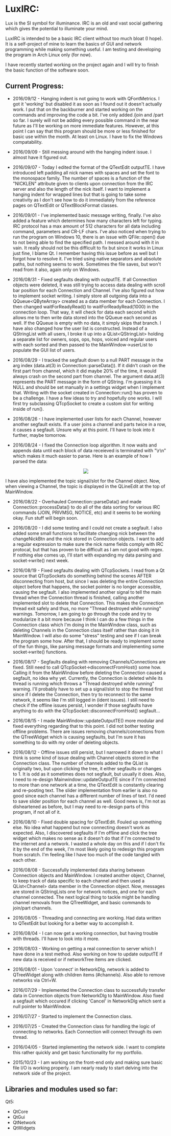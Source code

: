 LuxIRC:
=======
Lux is the SI symbol for illuminance. IRC is an old and vast social gathering which gives the potential to illuminate your mind.

LuxIRC is intended to be a basic IRC client without too much bloat (I hope). It is a self-project of mine to learn the basics of GUI and network programming while making something useful. I am testing and developing the program in Arch Linux only (for now).

I have recently started working on the project again and I will try to finish the basic function of the software soon.

Current Progress:
-----------------
* 2016/09/12 - Hanging indent is not going to work with QFontMetrics. I got it 'working' but disabled it as soon as I found out it doesn't actually work. I put that on the backburner and started working on the commands and improving the code a bit. I've only added /join and /part so far. I surely will not be adding every possible command in the near future as I'll be working on more immediate features. However, at this point I can say that this program should be more or less finished for basic use within the month. At least on Linux. I have to fix the Windows compatability.

* 2016/09/09 - Still messing around with the hanging indent issue. I almost have it figured out.

* 2016/09/07 - Today I edited the format of the QTextEdit outputTE. I have introduced left padding all nick names with spaces and set the font to the monospace family. The number of spaces is a function of the "NICKLEN" attribute given to clients upon connection from the IRC server and also the length of the nick itself. I want to implement a hanging indent for wrapped lines but that is going to take some creativity as I don't see how to do it immediately from the reference pages on QTextEdit or QTextBlockFormat classes.

* 2016/09/01 - I've implemented basic message writing, finally. I've also added a feature which determines how many characters left for typing. IRC protocol has a max amount of 512 characters for all data including command, parameters and CR-LF chars. I've also noticed when trying to run the program on Windows 10, there is an issue with QFile::open() due to not being able to find the specified path. I messed around with it in vain. It really should not be this difficult to fix but since it works in Linux just fine, I blame Qt. I remember having this issue before as well but I forgot how to resolve it. I've tried using native separators and absolute paths, but nothing seems to work. Sometimes the file saves, but won't read from it also, again only on Windows.

* 2016/08/31 - Fixed segfaults dealing with outputTE. If all Connection objects were deleted, it was still trying to access data dealing with scroll bar position for each Connection and Channel. I've also figured out how to implement socket writing. I simply store all outgoing data into a QQueue&lt;QByteArray&gt; created as a data member for each Connection. I then changed waitForReadyRead() to waitForReadyRead(1000) in the connection loop. That way, it will check for data each second which allows me to then write data stored into the QQueue each second as well. If the QQueue is empty with no data, it simply skips that branch. I have also changed how the user list is constructed. Instead of a QStringList with all users, I broke it up into a QList&lt;QStringList&gt; holding a separate list for owners, sops, ops, hops, voiced and regular users with each sorted and then passed to the MainWindow->userList to populate the GUI list of users.

* 2016/08/29 - I tracked the segfault down to a null PART message in the arg index (data.at(3) in Connection::parseData()). If it didn't crash on the first part from channel, which it did maybe 20% of the time, it would always crash on the second part from channel. The argument data.at(3) represents the PART message in the form of QString. I'm guessing it is NULL and should be set manually in a settings widget when I implement that. Writing with the socket created in Connection::run() has proven to be a challenge. I have a few ideas to try and hopefully one works. I will first try subclassing QTcpSocket to create a custom slot for writing inside of run().

* 2016/08/26 - I have implemented user lists for each Channel, however another segfault exists. If a user joins a channel and parts twice in a row, it causes a segfault. Unsure why at this point. I'll have to look into it further, maybe tomorrow.

* 2016/08/24 - I fixed the Connection loop algorithm. It now waits and appends data until each block of data receieved is terminated with "\r\n" which makes it much easier to parse. Here is an example of how I parsed the data:
<p align="center">
  <img src="http://i.imgur.com/k36VH1c.png"/>
</p>
I have also implemented the topic signal/slot for the Channel object. Now, when viewing a Channel, the topic is displayed in the QLineEdit at the top of MainWindow.

* 2016/08/22 - Overhauled Connection::parseData() and made Connection::processData() to do all of the data sorting for various IRC commands (JOIN, PRIVMSG, NOTICE, etc) and it seems to be working okay. Fun stuff will begin soon.

* 2016/08/20 - I did some testing and I could not create a segfault. I also added some small functions to facilitate changing nick between the changeNickBtn and the nick stored in Connection objects. I want to add a regular expression to make sure the nick name fields comply with IRC protocal, but that has proven to be difficult as I am not good with regex. If nothing else comes up, I'll start with expanding my data parsing and socket->write() next week.

* 2016/08/19 - Fixed segfaults dealing with QTcpSockets. I read from a Qt source that QTcpSockets do something behind the scenes AFTER disconnecting from host, but since I was deleting the entire Connection object before that happens, the socket pointer is no longer accessible, causing the segfault. I also implemented another signal to tell the main thread when the Connection thread is finished, calling another implemented slot to delete that Connection. This makes the Connection thread exit safely and thus, no more "Thread destroyed while running" warnings. Tomorrow, I am going to go through the code and try to modularize it a bit more because I think I can do a few things in the Connection class which I'm doing in the MainWindow class, such as deleting Channels in the Connection class itself rather than doing it in MainWindow. I will also do some "stress" testing and see if I can break the program some how. After that, I should be ready to implement some of the fun things, like parsing message formats and implementing some socket->write() functions.

* 2016/08/17 - Segfaults dealing with removing Channels/Connections are fixed. Still need to call QTcpSocket->disconnectFromHost() some how. Calling it from the MainWindow before deleting the Connection caused a segfault, no idea why yet. Currently, the Connection is deleted while its thread is running which throws a "Thread destroyed while running" warning. I'll probably have to set up a signal/slot to stop the thread first since if I delete the Connection, then try to reconnect to the same network, it seems like I'm still logged in (ident issues). I still need to check if the offline issues persist, I wonder if those segfaults have anything to do with the QTcpSocket::disconnectFromHost() segfault...

* 2016/08/15 - I made MainWindow::updateOutputTE() more modular and fixed everything regarding that to this point. I did not bother testing offline problems. There are issues removing channels/connections from the QTreeWidget which is causing segfaults, but I'm sure it has something to do with my order of deleting objects.

* 2016/08/12 - Offline issues still persist, but I narrowed it down to what I think is some kind of issue dealing with Channel objects stored in the Connection class. The number of channels added to the QList is originally two, but upon clicking the tree, it either segfaults or changes to 1. It is odd as it sometimes does not segfault, but usually it does. Also, I need to re-design Mainwindow::updateOutputTE since if I'm connected to more than one network at a time, the QTextEdit is constantly clearing and re-posting text. The slider implementation from earlier is also no good since each channel has a different number of lines of text. I'd need to save slider position for each channel as well. Good news is, I'm not as disheartened as before, but I may need to re-design parts of this program, if not all of it.

* 2016/08/10 - Fixed double spacing for QTextEdit. Fouled up something else. No idea what happend but now connecting doesn't work as expected. Also, I discovered segfaults if I'm offline and click the tree widget which makes no sense as it doesn't do that if I'm connected to the internet and a network. I wasted a whole day on this and if I don't fix it by the end of the week, I'm most likely going to redesign this program from scratch. I'm feeling like I have too much of the code tangled with each other.

* 2016/08/08 - Successfully implemented data sharing between Connection objects and MainWindow. I created another object, Channel, to keep track of data specific to each channel and then used a QList&lt;Channel&gt; data member in the Connection object. Now, messages are stored in QStringLists one for network notices, and one for each channel connected. The next logical thing to tackle might be handling channel removals from the QTreeWidget, and basic commands to join/part channels.

* 2016/08/05 - Threading and connecting are working. Had data written to QTextEdit but looking for a better way to accomplish it.

* 2016/08/04 - I can now get a working connection, but having trouble with threads. I'll have to look into it more.

* 2016/08/03 - Working on getting a real connection to server which I have done in a test method. Also working on how to update outputTE if new data is received or if networkTree items are clicked.

* 2016/08/01 - Upon 'connect' in NetworkDlg, network is added to QTreeWidget along with children items (#channels). Also able to remove networks via Ctrl+W.

* 2016/07/29 - Implemented the Connection class to successfully transfer data in Connection objects from NetworkDlg to MainWindow. Also fixed a segfault which occured if clicking 'Cancel' in NetworkDlg which sent a null pointer to MainWindow.

* 2016/07/27 - Started to implement the Connection class.

* 2016/07/25 - Created the Connection class for handling the logic of connecting to networks. Each Connection will connect through its own thread.

* 2016/04/05 - Started implementing the network side. I want to complete this rather quickly and get basic functionality for my portfolio.

* 2015/10/23 - I am working on the front-end only and making sure basic file I/O is working properly. I am nearly ready to start delving into the network side of the project.

Libraries and modules used so far:
----------------------------------
Qt5:
   * QtCore
   * QtGui
   * QtNetwork
   * QtWidgets
